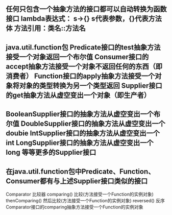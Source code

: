 任何只包含一个抽象方法的接口都可以自动转换为函数接口
lambda表达式： s->{} s代表参数，{}代表方法体
方法引用：类名::方法名
----------------------------------------------------------------------------
java.util.function包
Predicate接口的test抽象方法接受一个对象返回一个布尔值
Consumer接口的accept抽象方法接受一个对象不返回任何的东西（即消费者）
Function接口的apply抽象方法接受一个对象将对象的类型转换为另一个类型返回
Supplier接口的get抽象方法从虚空变出一个对象（即生产者）
----------------------------------------------------------------------
BooleanSupplier接口的抽象方法从虚空变出一个布尔值
DoubleSupplier接口的抽象方法从虚空变出一个doubie
IntSupplier接口的抽象方法从虚空变出一个int
LongSupplier接口的抽象方法从虚空变出一个long
等等更多的Supplier接口
----------------------------------------------------------------------
在java.util.function包中Predicate、Function、Consumer都有与上述Supplier接口类似的接口
----------------------------------------------------------------------
Comparator 比较器
comparing() 比较(方法接受一个Function的实例对象)
thenComparing() 然后比较(方法接受一个Function的实例对象)
reversed() 反序
Comparator接口的comparing抽象方法接受一个Function的实例对象